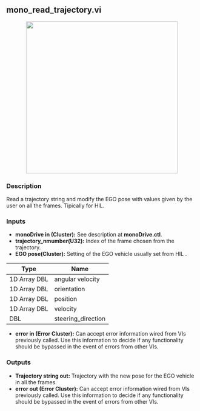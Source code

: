 ## mono_read_trajectory.vi
<p align="center">
<img src="https://github.com/monoDriveIO/client/raw/master/WikiPhotos/LV_client/utilities/mono__read__trajectoryc.png" 
width="400"  />
</p>

### Description 
Read a trajectory string and modify the EGO pose with values given by the user on all the frames. Tipically for HIL.

### Inputs

- **monoDrive in (Cluster):** See description at **monoDrive.ctl**.
- **trajectory_nmumber(U32):** Index of the frame chosen from the trajectory.
- **EGO pose(Cluster):** Setting of the EGO vehicle usually set from HIL .

| Type  | Name   |
| ------------ | ------------ |
|1D Array DBL  | angular velocity |
|1D Array DBL | orientation  |
|1D Array DBL | position  |
|1D Array DBL  | velocity |
|DBL | steering_direction |

- **error in (Error Cluster):** Can accept error information wired from VIs previously called. Use this information to decide if any functionality should be bypassed in the event of errors from other VIs.


### Outputs

- **Trajectory string out:** Trajectory with the new pose for the EGO vehicle in all the frames.
- **error out (Error Cluster):** Can accept error information wired from VIs previously called. Use this information to decide if any functionality should be bypassed in the event of errors from other VIs.
